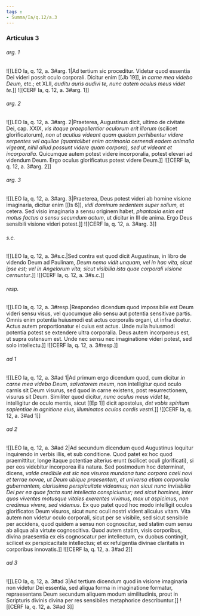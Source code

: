 ```yaml
---
tags : 
- Summa/Ia/q.12/a.3
---
```


### Articulus 3

###### arg. 1
![[LEO Ia, q. 12, a. 3#arg. 1|Ad tertium sic proceditur. Videtur quod essentia Dei videri possit oculo corporali. Dicitur enim [[Jb 19]], *in carne mea videbo Deum,* etc.; et XLII, *auditu auris audivi te, nunc autem oculus meus videt te*.]]
![[CERF Ia, q. 12, a. 3#arg. 1]]

###### arg. 2
![[LEO Ia, q. 12, a. 3#arg. 2|Praeterea, Augustinus dicit, ultimo de civitate Dei, cap. XXIX, *vis itaque praepollentior oculorum erit illorum* (scilicet glorificatorum), *non ut acutius videant quam quidam perhibentur videre serpentes vel aquilae (quantalibet enim acrimonia cernendi eadem animalia vigeant, nihil aliud possunt videre quam corpora), sed ut videant et incorporalia*. Quicumque autem potest videre incorporalia, potest elevari ad videndum Deum. Ergo oculus glorificatus potest videre Deum.]]
![[CERF Ia, q. 12, a. 3#arg. 2]]

###### arg. 3
![[LEO Ia, q. 12, a. 3#arg. 3|Praeterea, Deus potest videri ab homine visione imaginaria, dicitur enim [[Is 6]], *vidi dominum sedentem super solium,* et cetera. Sed visio imaginaria a sensu originem habet, *phantasia enim est motus factus a sensu secundum actum*, ut dicitur in III de anima. Ergo Deus sensibili visione videri potest.]]
![[CERF Ia, q. 12, a. 3#arg. 3]]

###### s.c.
![[LEO Ia, q. 12, a. 3#s.c.|Sed contra est quod dicit Augustinus, in libro de videndo Deum ad Paulinam, *Deum nemo vidit unquam, vel in hac vita, sicut ipse est; vel in Angelorum vita, sicut visibilia ista quae corporali visione cernuntur*.]]
![[CERF Ia, q. 12, a. 3#s.c.]]

###### resp.
![[LEO Ia, q. 12, a. 3#resp.|Respondeo dicendum quod impossibile est Deum videri sensu visus, vel quocumque alio sensu aut potentia sensitivae partis. Omnis enim potentia huiusmodi est actus corporalis organi, ut infra dicetur. Actus autem proportionatur ei cuius est actus. Unde nulla huiusmodi potentia potest se extendere ultra corporalia. Deus autem incorporeus est, ut supra ostensum est. Unde nec sensu nec imaginatione videri potest, sed solo intellectu.]]
![[CERF Ia, q. 12, a. 3#resp.]]

###### ad 1
![[LEO Ia, q. 12, a. 3#ad 1|Ad primum ergo dicendum quod, cum dicitur *in carne mea videbo Deum, salvatorem meum*, non intelligitur quod oculo carnis sit Deum visurus, sed quod in carne existens, post resurrectionem, visurus sit Deum. Similiter quod dicitur, *nunc oculus meus videt te*, intelligitur de oculo mentis, sicut [[Ep 1]] dicit apostolus, *det vobis spiritum sapientiae in agnitione eius, illuminatos oculos cordis vestri*.]]
![[CERF Ia, q. 12, a. 3#ad 1]]

###### ad 2
![[LEO Ia, q. 12, a. 3#ad 2|Ad secundum dicendum quod Augustinus loquitur inquirendo in verbis illis, et sub conditione. Quod patet ex hoc quod praemittitur, longe itaque potentiae alterius erunt (scilicet oculi glorificati), si per eos videbitur incorporea illa natura. Sed postmodum hoc determinat, dicens, *valde credibile est sic nos visuros mundana tunc corpora caeli novi et terrae novae, ut Deum ubique praesentem, et universa etiam corporalia gubernantem, clarissima perspicuitate videamus; non sicut nunc invisibilia Dei per ea quae facta sunt intellecta conspiciuntur; sed sicut homines, inter quos viventes motusque vitales exerentes vivimus, mox ut aspicimus, non credimus vivere, sed videmus*. Ex quo patet quod hoc modo intelligit oculos glorificatos Deum visuros, sicut nunc oculi nostri vident alicuius vitam. Vita autem non videtur oculo corporali, sicut per se visibile, sed sicut sensibile per accidens, quod quidem a sensu non cognoscitur, sed statim cum sensu ab aliqua alia virtute cognoscitiva. Quod autem statim, visis corporibus, divina praesentia ex eis cognoscatur per intellectum, ex duobus contingit, scilicet ex perspicacitate intellectus; et ex refulgentia divinae claritatis in corporibus innovatis.]]
![[CERF Ia, q. 12, a. 3#ad 2]]

###### ad 3
![[LEO Ia, q. 12, a. 3#ad 3|Ad tertium dicendum quod in visione imaginaria non videtur Dei essentia, sed aliqua forma in imaginatione formatur, repraesentans Deum secundum aliquem modum similitudinis, prout in Scripturis divinis divina per res sensibiles metaphorice describuntur.]]
![[CERF Ia, q. 12, a. 3#ad 3]]

